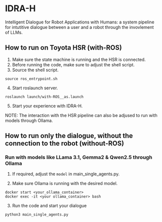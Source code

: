 # IDRA-H

Intelligent Dialogue for Robot Applications with Humans: a system pipeline for intutitive dialogue between a user and a robot through the invovlement of LLMs.

## How to run on Toyota HSR (with-ROS)

1. Make sure the state machine is running and the HSR is connected.
2. Before running the code, make sure to adjust the shell script. 
3. Source the shell script.

```
source ros_entrypoint.sh 
```

4. Start roslaunch server.
```
roslaunch launch/with-ROS__as.launch
```

5. Start your experience with IDRA-H.

NOTE: The interaction with the HSR pipeline can also be adjused to run with models through Ollama.


## How to run only the dialogue, without the connection to the robot (without-ROS)
### Run with models like LLama 3.1, Gemma2 & Qwen2.5 through Ollama

1. If required, adjust the `model` in main_single_agents.py.

2. Make sure Ollama is running with the desired model.

```
docker start <your_ollama_container>
docker exec -it <your ollama_container> bash
```

3. Run the code and start your dialogue
```
python3 main_single_agents.py
```
